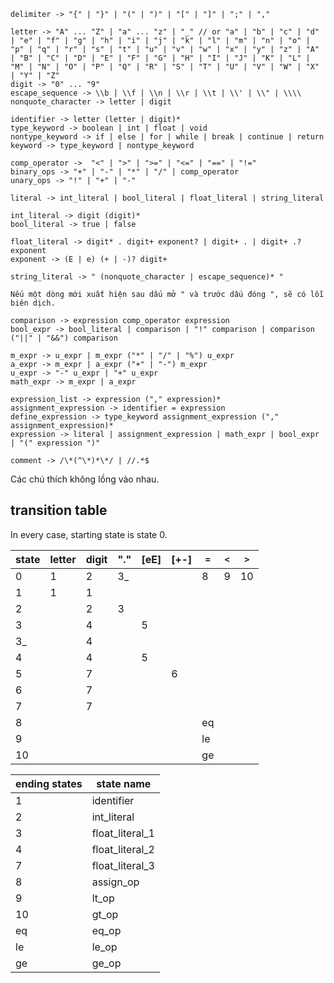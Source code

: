```
delimiter -> "{" | "}" | "(" | ")" | "[" | "]" | ";" | ","

letter -> "A" ... "Z" | "a" ... "z" | "_" // or "a" | "b" | "c" | "d" | "e" | "f" | "g" | "h" | "i" | "j" | "k" | "l" | "m" | "n" | "o" | "p" | "q" | "r" | "s" | "t" | "u" | "v" | "w" | "x" | "y" | "z" | "A" | "B" | "C" | "D" | "E" | "F" | "G" | "H" | "I" | "J" | "K" | "L" | "M" | "N" | "O" | "P" | "Q" | "R" | "S" | "T" | "U" | "V" | "W" | "X" | "Y" | "Z"
digit -> "0" ... "9"
escape_sequence -> \\b | \\f | \\n | \\r | \\t | \\' | \\" | \\\\
nonquote_character -> letter | digit

identifier -> letter (letter | digit)*
type_keyword -> boolean | int | float | void
nontype_keyword -> if | else | for | while | break | continue | return
keyword -> type_keyword | nontype_keyword

comp_operator ->  "<" | ">" | ">=" | "<=" | "==" | "!="
binary_ops -> "+" | "-" | "*" | "/" | comp_operator
unary_ops -> "!" | "+" | "-" 

literal -> int_literal | bool_literal | float_literal | string_literal

int_literal -> digit (digit)*
bool_literal -> true | false

float_literal -> digit* . digit+ exponent? | digit+ . | digit+ .? exponent
exponent -> (E | e) (+ | -)? digit+

string_literal -> " (nonquote_character | escape_sequence)* "

Nếu một dòng mới xuất hiện sau dấu mở " và trước dấu đóng ", sẽ có lỗi biên dịch.

comparison -> expression comp_operator expression
bool_expr -> bool_literal | comparison | "!" comparison | comparison ("||" | "&&") comparison

m_expr -> u_expr | m_expr ("*" | "/" | "%") u_expr
a_expr -> m_expr | a_expr ("+" | "-") m_expr
u_expr -> "-" u_expr | "+" u_expr
math_expr -> m_expr | a_expr

expression_list -> expression ("," expression)*
assignment_expression -> identifier = expression
define_expression -> type_keyword assignment_expression ("," assignment_expression)*
expression -> literal | assignment_expression | math_expr | bool_expr | "(" expression ")"

comment -> /\*(^\*)*\*/ | //.*$
```
Các chú thích không lồng vào nhau.

## transition table

In every case, starting state is state 0.

| state | letter | digit | "." | [eE] | [+-] | `=` | `<` | `>` |
|-------|--------|-------|-----|------|------|-----|-----|-----|
| 0     | 1      | 2     | 3_  |      |      | 8   | 9   | 10  |
| 1     | 1      | 1     |     |      |      |     |     |     |
| 2     |        | 2     | 3   |      |      |     |     |     |
| 3     |        | 4     |     | 5    |      |     |     |     |
| 3_    |        | 4     |     |      |      |     |     |     |
| 4     |        | 4     |     | 5    |      |     |     |     |
| 5     |        | 7     |     |      | 6    |     |     |     |
| 6     |        | 7     |     |      |      |     |     |     |
| 7     |        | 7     |     |      |      |     |     |     |
| 8     |        |       |     |      |      | eq  |     |     |
| 9     |        |       |     |      |      | le  |     |     |
| 10    |        |       |     |      |      | ge  |     |     |

| ending states | state name |
|---------------|------------|
| 1             | identifier |
| 2             | int_literal |
| 3             | float_literal_1 |
| 4             | float_literal_2 |
| 7             | float_literal_3 |
| 8             | assign_op |
| 9             | lt_op |
| 10            | gt_op |
| eq            | eq_op |
| le            | le_op |
| ge            | ge_op |
